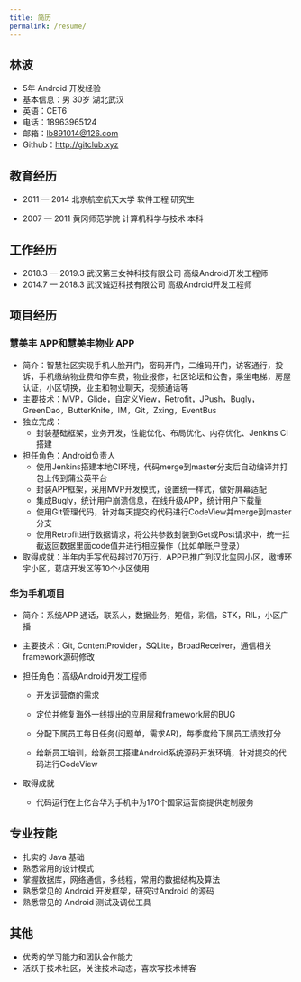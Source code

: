 ```yaml
---
title: 简历
permalink: /resume/
---
```


## 林波

- 5年 Android 开发经验
- 基本信息：男 30岁 湖北武汉
- 英语：CET6
- 电话：18963965124
- 邮箱：lb891014@126.com
- Github：http://gitclub.xyz

## 教育经历 

- 2011 — 2014 北京航空航天⼤学 软件工程 研究⽣

- 2007 — 2011 ⻩冈师范学院 计算机科学与技术 本科 

## ⼯作经历 

- 2018.3 — 2019.3 武汉第三女神科技有限公司 高级Android开发工程师
- 2014.7 — 2018.3 武汉诚迈科技有限公司 高级Android开发工程师

## 项⽬经历

### 慧美丰 APP和慧美丰物业 APP

- 简介：智慧社区实现手机人脸开门，密码开门，二维码开门，访客通行，投诉，手机缴纳物业费和停车费，物业报修，社区论坛和公告，乘坐电梯，房屋认证，小区切换，业主和物业聊天，视频通话等
- 主要技术：MVP，Glide，自定义View，Retrofit，JPush，Bugly，GreenDao，ButterKnife，IM，Git，Zxing，EventBus
- 独⽴完成：
  - 封装基础框架，业务开发，性能优化、布局优化、内存优化、Jenkins CI搭建
- 担任角色：Android负责人
  - 使用Jenkins搭建本地CI环境，代码merge到master分支后自动编译并打包上传到蒲公英平台
  - 封装APP框架，采用MVP开发模式，设置统一样式，做好屏幕适配
  - 集成Bugly，统计用户崩溃信息，在线升级APP，统计用户下载量
  - 使用Git管理代码，针对每天提交的代码进行CodeView并merge到master分支 
  - 使用Retrofit进行数据请求，将公共参数封装到Get或Post请求中，统一拦截返回数据里面code值并进行相应操作（比如单账户登录）
- 取得成就：半年内手写代码超过70万行，APP已推广到汉北玺园小区，遨博环宇小区，葛店开发区等10个小区使用

### 华为⼿机项⽬ 

* 简介：系统APP 通话，联系人，数据业务，短信，彩信，STK，RIL，⼩区⼴播

* 主要技术：Git, ContentProvider，SQLite，BroadReceiver，通信相关framework源码修改

* 担任角色：高级Android开发工程师

  - 开发运营商的需求

  - 定位并修复海外一线提出的应用层和framework层的BUG

  - 分配下属员⼯每⽇任务(问题单，需求AR)，每季度给下属员工绩效打分 

  - 给新员⼯培训，给新员工搭建Android系统源码开发环境，针对提交的代码进行CodeView

* 取得成就

  - 代码运⾏在上亿台华为手机中为170个国家运营商提供定制服务 

## 专业技能 

* 扎实的 Java 基础
* 熟悉常⽤的设计模式
* 掌握数据库，网络通信，多线程，常用的数据结构及算法
* 熟悉常⻅的 Android 开发框架，研究过Android 的源码
* 熟悉常见的 Android 测试及调优工具 

## 其他 

* 优秀的学习能力和团队合作能力
* 活跃于技术社区，关注技术动态，喜欢写技术博客
